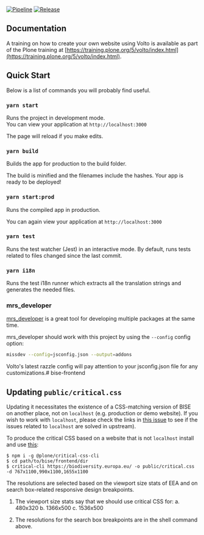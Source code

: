 [![Pipeline](https://ci.eionet.europa.eu/buildStatus/icon?job=volto/bise-frontend/master&subject=pipeline)](https://ci.eionet.europa.eu/view/Github/job/volto/job/bise-frontend/job/master/display/redirect)
[![Release](https://img.shields.io/github/v/release/eea/bise-frontend?sort=semver)](https://github.com/eea/bise-frontend/releases)

## Documentation

A training on how to create your own website using Volto is available as part of the Plone training at [https://training.plone.org/5/volto/index.html](https://training.plone.org/5/volto/index.html).

## Quick Start

Below is a list of commands you will probably find useful.

### `yarn start`

Runs the project in development mode.  
You can view your application at `http://localhost:3000`

The page will reload if you make edits.

### `yarn build`

Builds the app for production to the build folder.

The build is minified and the filenames include the hashes.
Your app is ready to be deployed!

### `yarn start:prod`

Runs the compiled app in production.

You can again view your application at `http://localhost:3000`

### `yarn test`

Runs the test watcher (Jest) in an interactive mode.
By default, runs tests related to files changed since the last commit.

### `yarn i18n`

Runs the test i18n runner which extracts all the translation strings and
generates the needed files.


### mrs_developer

[mrs_developer](https://www.npmjs.com/package/mrs-developer) is a great tool
for developing multiple packages at the same time.

mrs_developer should work with this project by using the `--config` config option:

```bash
missdev --config=jsconfig.json --output=addons
```

Volto's latest razzle config will pay attention to your jsconfig.json file
for any customizations.# bise-frontend

## Updating `public/critical.css`

Updating it necessitates the existence of a CSS-matching version of BISE on another
place, not on `localhost` (e.g. production or demo website). If you wish to work with `localhost`, please check the links in [this issue](https://github.com/nileshgulia1/critical-css-generator/issues/2) to see if the issues related to `localhost` are solved in upstream).

To produce the critical CSS based on a website that is not `localhost` install and use [this](https://github.com/plone/critical-css-cli):

```shell
$ npm i -g @plone/critical-css-cli
$ cd path/to/bise/frontend/dir
$ critical-cli https://biodiversity.europa.eu/ -o public/critical.css -d 767x1100,990x1100,1655x1100
```

The resolutions are selected based on the viewport size stats of EEA and on
search box-related responsive design breakpoints.

1. The viewport size stats say that we should use critical CSS for:
  a. 480x320
  b. 1366x500
  c. 1536x500

2. The resolutions for the search box breakpoints are in the shell command
   above.
